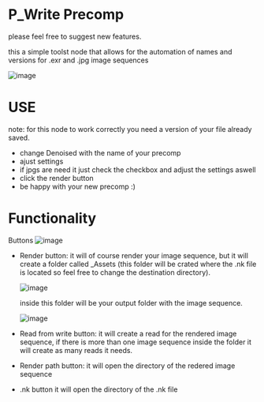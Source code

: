 # P_Write Precomp

please feel free to suggest new features.

this a simple toolst node that allows for the automation of names and versions for .exr and .jpg image sequences


![image](https://github.com/Guscal/P_Write-Precomp/assets/57334994/ae9c3e12-b397-4e6c-85eb-9afbfb4e1048)


# USE

note:
for this node to work correctly you need a version of your file already saved.

- change Denoised with the name of your precomp
- ajust settings
- if jpgs are need it just check the checkbox and adjust the settings aswell
- click the render button 
- be happy with your new precomp :)



 #  Functionality
 
Buttons
 ![image](https://github.com/Guscal/P_Write-Precomp/assets/57334994/f1a36acb-b311-485e-9609-195d385d0ab4)

- Render button:
  it will of course render your image sequence, but it will create a folder called _Assets (this folder will be crated where the .nk file is located so feel free to change the destination directory).
  
  ![image](https://github.com/Guscal/P_Write-Precomp/assets/57334994/a799c5dd-ddf1-4206-af56-b5c53482452c)

  inside this folder will be your output folder with the image sequence.
  
  ![image](https://github.com/Guscal/P_Write-Precomp/assets/57334994/feeec1b7-5fdb-4d8d-ba3d-331eafefb853)


  
- Read from write button:
   it will create a read for the rendered image sequence, if there is more than one image sequence inside the folder it will create as many reads it needs.

- Render path button:
   it will open the directory of the redered image sequence
- .nk button
   it will open the directory of the .nk file
  



  

  
